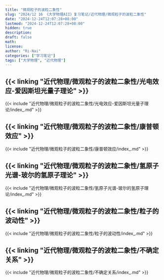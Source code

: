 ```yaml
---
title: "微观粒子的波粒二象性"
slug: "2024/12 16 《大学物理AII》复习笔记/近代物理/微观粒子的波粒二象性"
date: "2024-12-24T12:07:28+08:00"
lastmod: "2024-12-24T12:07:28+08:00"
hidden: true
description:
draft: false
math:
license:
author: "Ri-Nai"
categories: ["学习笔记"]
tags: ["大学物理", "近代物理"]
---
```

## {{< linking "近代物理/微观粒子的波粒二象性/光电效应-爱因斯坦光量子理论" >}}
{{< include "近代物理/微观粒子的波粒二象性/光电效应-爱因斯坦光量子理论/index_.md" >}}

## {{< linking "近代物理/微观粒子的波粒二象性/康普顿效应" >}}
{{< include "近代物理/微观粒子的波粒二象性/康普顿效应/index_.md" >}}

## {{< linking "近代物理/微观粒子的波粒二象性/氢原子光谱-玻尔的氢原子理论" >}}
{{< include "近代物理/微观粒子的波粒二象性/氢原子光谱-玻尔的氢原子理论/index_.md" >}}

## {{< linking "近代物理/微观粒子的波粒二象性/粒子的波动性" >}}
{{< include "近代物理/微观粒子的波粒二象性/粒子的波动性/index_.md" >}}

## {{< linking "近代物理/微观粒子的波粒二象性/不确定关系" >}}
{{< include "近代物理/微观粒子的波粒二象性/不确定关系/index_.md" >}}

